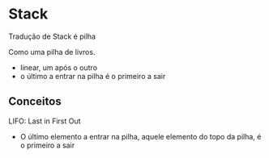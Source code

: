 # Stack

Tradução de Stack é pilha

Como uma pilha de livros.

- linear, um após o outro
- o último a entrar na pilha é o primeiro a sair

## Conceitos

LIFO: Last in First Out

- O último elemento a entrar na pilha, aquele elemento do topo da pilha, é o primeiro a sair
